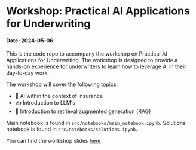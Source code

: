 # Workshop: Practical AI Applications for Underwriting
#### Date: 2024-05-06

This is the code repo to accompany the workshop on Practical AI Applications for Underwriting. The workshop is designed to provide a hands-on experience for underwriters to learn how to leverage AI in their day-to-day work. 

The workshop will cover the following topics:
- 🤖 AI within the context of insurance 
- ✍️ Introduction to LLM's
- 🔎 Introduction to retrieval augmented generation (RAG)

Main notebook is found in `src/notebooks/main_notebook.ipynb`. 
Solutions notebook is found in `src/notebooks/solutions.ipynb`. 

You can find the workshop slides [here](https://1drv.ms/p/c/4bff9d310d468c21/Eb58pXFHEApCuE7tXD2aMEsBJ6IhXSwOXKOJoH91PzfEcQ)

